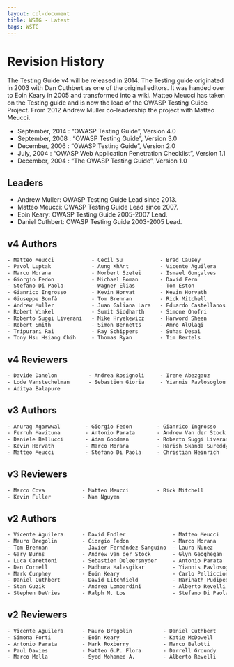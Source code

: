 ```yaml
---
layout: col-document
title: WSTG - Latest
tags: WSTG
---
```

# Revision History

The Testing Guide v4 will be released in 2014. The Testing guide originated in 2003 with Dan Cuthbert as one of the original editors. It was handed over to Eoin Keary in 2005 and transformed into a wiki. Matteo Meucci has taken on the Testing guide and is now the lead of the OWASP Testing Guide Project. From 2012 Andrew Muller co-leadership the project with Matteo Meucci.

- September, 2014 :   “OWASP Testing Guide”, Version 4.0
- September, 2008 :   “OWASP Testing Guide”, Version 3.0
- December, 2006 :   “OWASP Testing Guide”, Version 2.0
- July, 2004 :   “OWASP Web Application Penetration Checklist”, Version 1.1
- December, 2004 :   “The OWASP Testing Guide”, Version 1.0

## Leaders

- Andrew Muller: OWASP Testing Guide Lead since 2013.
- Matteo Meucci: OWASP Testing Guide Lead since 2007.
- Eoin Keary: OWASP Testing Guide 2005-2007 Lead.
- Daniel Cuthbert: OWASP Testing Guide 2003-2005 Lead.

## v4 Authors

```html
- Matteo Meucci            - Cecil Su            - Brad Causey            - Davide Danelon
- Pavol Luptak             - Aung KhAnt          - Vicente Aguilera       - Alexander Antukh
- Marco Morana             - Norbert Szetei      - Ismael Gonçalves       - Thomas Kalamaris
- Giorgio Fedon            - Michael Boman       - David Fern             - Alexander Vavousis
- Stefano Di Paola         - Wagner Elias        - Tom Eston              - Clerkendweller
- Gianrico Ingrosso        - Kevin Horvat        - Kevin Horvath          - Christian Heinrich
- Giuseppe Bonfà           - Tom Brennan         - Rick Mitchell          - Babu Arokiadas
- Andrew Muller            - Juan Galiana Lara   - Eduardo Castellanos    - Rob Barnes
- Robert Winkel            - Sumit Siddharth     - Simone Onofri          - Ben Walther
- Roberto Suggi Liverani   - Mike Hryekewicz     - Harword Sheen          - Raul Siles
- Robert Smith             - Simon Bennetts      - Amro AlOlaqi           - Ryan Dewhurst
- Tripurari Rai            - Ray Schippers       - Suhas Desai            - Zaki Akhmad
- Tony Hsu Hsiang Chih     - Thomas Ryan         - Tim Bertels            - Jayanta Karmakar
```

## v4 Reviewers

```html
- Davide Danelon          - Andrea Rosignoli     - Irene Abezgauz
- Lode Vanstechelman      - Sebastien Gioria     - Yiannis Pavlosoglou
- Aditya Balapure
```

## v3 Authors

```html
- Anurag Agarwwal        - Giorgio Fedon        - Gianrico Ingrosso         - Mark Roxberry
- Ferruh Mavituna        - Antonio Parata       - Andrew Van der Stock      - Marco Mella
- Daniele Bellucci       - Adam Goodman         - Roberto Suggi Liverani    - Cecil Su
- Kevin Horvath          - Marco Morana         - Harish Skanda Sureddy     - Pavol Luptak
- Matteo Meucci          - Stefano Di Paola     - Christian Heinrich        - Marco Morana
```

## v3 Reviewers

```html
- Marco Cova            - Matteo Meucci         - Rick Mitchell
- Kevin Fuller          - Nam Nguyen
```

## v2 Authors

```html
- Vicente Aguilera      - David Endler               - Matteo Meucci        - Anush Shetty
- Mauro Bregolin        - Giorgio Fedon              - Marco Morana         - Larry Shields
- Tom Brennan           - Javier Fernández-Sanguino  - Laura Nunez          - Dafydd Studdard
- Gary Burns            - Andrew van der Stock       - Glyn Geoghegan       - Gunter Ollmann
- Luca Carettoni        - Sebastien Deleersnyder     - Antonio Parata       - Ariel Waissbein
- Dan Cornell           - Madhura Halasgikar         - Yiannis Pavlosoglou  - Jeff Williams
- Mark Curphey          - Eoin Keary                 - Carlo Pelliccioni    - Tushar Vartak
- Daniel Cuthbert       - David Litchfield           - Harinath Pudipeddi   - Tom Ryan
- Stan Guzik            - Andrea Lombardini          - Alberto Revelli      - Claudio Merloni
- Stephen DeVries       - Ralph M. Los               - Stefano Di Paola     - Mark Roxberry
```

## v2 Reviewers

```html
- Vicente Aguilera      - Mauro Bregolin          - Daniel Cuthbert       - Stefano Di Paola
- Simona Forti          - Eoin Keary              - Katie McDowell        - Matteo Meucci
- Antonio Parata        - Mark Roxberry           - Marco Belotti         - Marco Cova
- Paul Davies           - Matteo G.P. Flora       - Darrell Groundy       - James Kist
- Marco Mella           - Syed Mohamed A.         - Alberto Revelli       - Dave Wichers
```
